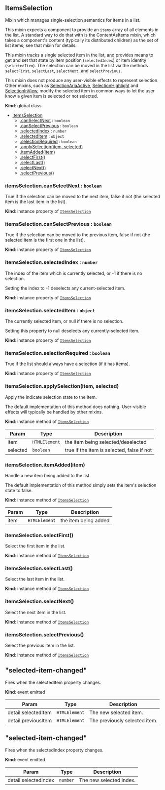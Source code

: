 <a name="ItemsSelection"></a>
## ItemsSelection
Mixin which manages single-selection semantics for items in a list.

This mixin expects a component to provide an `items` array of all elements
in the list. A standard way to do that with is the ContentAsItems mixin,
which takes a component's content (typically its distributed children) as
the set of list items; see that mixin for details.

This mixin tracks a single selected item in the list, and provides means to
get and set that state by item position (`selectedIndex`) or item identity
(`selectedItem`). The selection can be moved in the list via the methods
`selectFirst`, `selectLast`, `selectNext`, and `selectPrevious`.

This mixin does not produce any user-visible effects to represent
selection. Other mixins, such as [SelectionAriaActive](SelectionAriaActive.md), [SelectionHighlight](SelectionHighlight.md)
and [SelectionInView](SelectionInView.md), modify the selected item in common ways to let the
user know a given item is selected or not selected.

**Kind**: global class  

* [ItemsSelection](#ItemsSelection)
    * [.canSelectNext](#ItemsSelection+canSelectNext) : <code>boolean</code>
    * [.canSelectPrevious](#ItemsSelection+canSelectPrevious) : <code>boolean</code>
    * [.selectedIndex](#ItemsSelection+selectedIndex) : <code>number</code>
    * [.selectedItem](#ItemsSelection+selectedItem) : <code>object</code>
    * [.selectionRequired](#ItemsSelection+selectionRequired) : <code>boolean</code>
    * [.applySelection(item, selected)](#ItemsSelection+applySelection)
    * [.itemAdded(item)](#ItemsSelection+itemAdded)
    * [.selectFirst()](#ItemsSelection+selectFirst)
    * [.selectLast()](#ItemsSelection+selectLast)
    * [.selectNext()](#ItemsSelection+selectNext)
    * [.selectPrevious()](#ItemsSelection+selectPrevious)

<a name="ItemsSelection+canSelectNext"></a>
### itemsSelection.canSelectNext : <code>boolean</code>
True if the selection can be moved to the next item, false if not (the
selected item is the last item in the list).

**Kind**: instance property of <code>[ItemsSelection](#ItemsSelection)</code>  
<a name="ItemsSelection+canSelectPrevious"></a>
### itemsSelection.canSelectPrevious : <code>boolean</code>
True if the selection can be moved to the previous item, false if not
(the selected item is the first one in the list).

**Kind**: instance property of <code>[ItemsSelection](#ItemsSelection)</code>  
<a name="ItemsSelection+selectedIndex"></a>
### itemsSelection.selectedIndex : <code>number</code>
The index of the item which is currently selected, or -1 if there is no
selection.

Setting the index to -1 deselects any current-selected item.

**Kind**: instance property of <code>[ItemsSelection](#ItemsSelection)</code>  
<a name="ItemsSelection+selectedItem"></a>
### itemsSelection.selectedItem : <code>object</code>
The currently selected item, or null if there is no selection.

Setting this property to null deselects any currently-selected item.

**Kind**: instance property of <code>[ItemsSelection](#ItemsSelection)</code>  
<a name="ItemsSelection+selectionRequired"></a>
### itemsSelection.selectionRequired : <code>boolean</code>
True if the list should always have a selection (if it has items).

**Kind**: instance property of <code>[ItemsSelection](#ItemsSelection)</code>  
<a name="ItemsSelection+applySelection"></a>
### itemsSelection.applySelection(item, selected)
Apply the indicate selection state to the item.

The default implementation of this method does nothing. User-visible
effects will typically be handled by other mixins.

**Kind**: instance method of <code>[ItemsSelection](#ItemsSelection)</code>  

| Param | Type | Description |
| --- | --- | --- |
| item | <code>HTMLElement</code> | the item being selected/deselected |
| selected | <code>boolean</code> | true if the item is selected, false if not |

<a name="ItemsSelection+itemAdded"></a>
### itemsSelection.itemAdded(item)
Handle a new item being added to the list.

The default implementation of this method simply sets the item's
selection state to false.

**Kind**: instance method of <code>[ItemsSelection](#ItemsSelection)</code>  

| Param | Type | Description |
| --- | --- | --- |
| item | <code>HTMLElement</code> | the item being added |

<a name="ItemsSelection+selectFirst"></a>
### itemsSelection.selectFirst()
Select the first item in the list.

**Kind**: instance method of <code>[ItemsSelection](#ItemsSelection)</code>  
<a name="ItemsSelection+selectLast"></a>
### itemsSelection.selectLast()
Select the last item in the list.

**Kind**: instance method of <code>[ItemsSelection](#ItemsSelection)</code>  
<a name="ItemsSelection+selectNext"></a>
### itemsSelection.selectNext()
Select the next item in the list.

**Kind**: instance method of <code>[ItemsSelection](#ItemsSelection)</code>  
<a name="ItemsSelection+selectPrevious"></a>
### itemsSelection.selectPrevious()
Select the previous item in the list.

**Kind**: instance method of <code>[ItemsSelection](#ItemsSelection)</code>  
<a name="event_selected-item-changed"></a>
## "selected-item-changed"
Fires when the selectedItem property changes.

**Kind**: event emitted  

| Param | Type | Description |
| --- | --- | --- |
| detail.selectedItem | <code>HTMLElement</code> | The new selected item. |
| detail.previousItem | <code>HTMLElement</code> | The previously selected item. |

<a name="event_selected-item-changed"></a>
## "selected-item-changed"
Fires when the selectedIndex property changes.

**Kind**: event emitted  

| Param | Type | Description |
| --- | --- | --- |
| detail.selectedIndex | <code>number</code> | The new selected index. |

